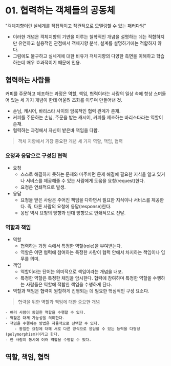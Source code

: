 # 01. 협력하는 객체들의 공동체
"객체지향이란 실세계를 직접적이고 직관적으로 모델링할 수 있는 패러다임"
- 이러한 개념은 객체지향의 기반을 이루는 철학적인 개념을 설명하는 데는 적합하지만 유연하고 실용적인 관점에서 객체지향 분석, 설계를 설명하기에는 적합하지 않다.
- 그럼에도 불구하고 실세계에 대한 비유가 객체지향의 다양한 측면을 이해하고 학습하는데 매우 효과적이기 때문에 인용.

## 협력하는 사람들
커피를 주문하고 제조하는 과정은 역할, 책임, 협력이라는 사람의 일상 속에 항상 스며들어 있는 세 가지 개념이 한데 어울려 조화를 이루며 만들어낸 것.

- 손님, 캐시어, 바리스타 사이의 암묵적인 협력 관계가 존재.
- 커피를 주문하는 손님, 주문을 받는 캐시어, 커피를 제조하는 바리스타라는 역할이 존재.
- 협력하는 과정에서 자신이 밭은바 책임을 다함.

> 객체 지향에서 가장 중요한 개념 세 가지 역할, 책임, 협력

### 요청과 응답으로 구성된 협력
- 요청
	- 스스로 해결하지 못하는 문제와 마주치면 문제 해결에 필요한 지식을 알고 있거나 서비스를 제공해줄 수 있는 사람에게 도움을 요청(request)한다.
	- 요청은 연쇄적으로 발생.
- 응답
	- 요청을 받은 사람은 주어진 책임을 다하면서 필요한 지식이나 서비스를 제공한다. 즉, 다른 사람의 요청에 응답(response)한다.
	- 응답 역시 요청의 방향과 반대 방향으로 연쇄적으로 전달.

### 역할과 책임
- 역할
	- 협력하는 과정 속에서 특정한 역할(role)을 부여받는다.
	- 역할은 어떤 협력에 참여하는 특정한 사람이 협력 안에서 차지하는 책임이나 임무를 의미.
- 책임
	- 역할이라는 단어는 의미적으로 책임이라는 개념을 내포.
	- 특정한 역할은 특정한 채임을 암시한다. 협력에 참여하며 특정한 역할을 수행하는 사람들은 역할에 적합한 책임을 수행하게 된다.
- 역할과 책임은 협력이 원할하게 진행되는 데 필요한 핵심적인 구성 요소다.

> 협력을 위한 역할과 책임에 대한 중요한 개념
```text
- 여러 사람이 동일한 역할을 수행할 수 있다.
- 역할은 대체 가능성을 의미한다.
- 책임을 수행하는 방법은 자율적으로 선택할 수 있다.
	- 동일한 요청에 대해 서로 다른 방식으로 응답할 수 있는 능력을 다형성(polymorphism)이라고 한다.
- 한 사람이 동시에 여러 역할을 수행할 수 있다.
```

## 역할, 책임, 협력